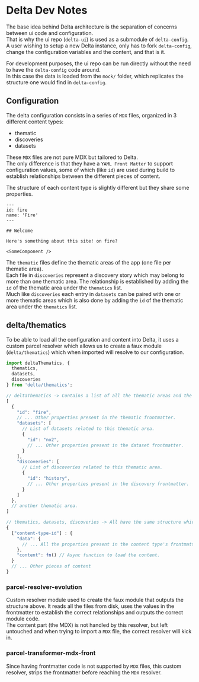 # Delta Dev Notes

The base idea behind Delta architecture is the separation of concerns between ui code and configuration.  
That is why the ui repo (`delta-ui`) is used as a submodule of `delta-config`.
A user wishing to setup a new Delta instance, only has to fork `delta-config`, change the configuration variables and the content, and that is it.

For development purposes, the ui repo can be run directly without the need to have the `delta-config` code around.  
In this case the data is loaded from the `mock/` folder, which replicates the structure one would find in `delta-config`.

## Configuration
The delta configuration consists in a series of `MDX` files, organized in 3 different content types:
- thematic
- discoveries
- datasets

These `MDX` files are not pure MDX but tailored to Delta.  
The only difference is that they have a `YAML Front Matter` to support configuration values, some of which (like `id`) are used during build to establish relationships between the different pieces of content.

The structure of each content type is slightly different but they share some properties.
```
---
id: fire
name: 'Fire'
---

## Welcome

Here's something about this site! on fire?

<SomeComponent />
```

The `thematic` files define the thematic areas of the app (one file per thematic area).  
Each file in `discoveries` represent a discovery story which may belong to more than one thematic area. The relationship is established by adding the `id` of the thematic area under the `thematics` list.  
Much like `discoveries` each entry in `datasets` can be paired with one or more thematic areas which is also done by adding the `id` of the thematic area under the `thematics` list.

## delta/thematics
To be able to load all the configuration and content into Delta, it uses a custom parcel resolver which allows us to create a faux module (`delta/thematics`) which when imported will resolve to our configuration.

```js
import deltaThematics, {
  thematics,
  datasets,
  discoveries
} from 'delta/thematics';

// deltaThematics -> Contains a list of all the thematic areas and the properties defined in their frontmatter.
[
  {
    "id": "fire",
    // ... Other properties present in the thematic frontmatter.
    "datasets": [
      // List of datasets related to this thematic area.
      {
        "id": "no2",
        // ... Other properties present in the dataset frontmatter.
      }
    ],
    "discoveries": [
      // List of discoveries related to this thematic area.
      {
        "id": "history",
        // ... Other properties present in the discovery frontmatter.
      }
    ]
  },
  // another thematic area.
]

// thematics, datasets, discoveries -> All have the same structure which is an object keyed by the content type id.
{
  ["content-type-id"] : {
    "data": {
      // ... All the properties present in the content type's frontmatter.
    },
    "content": fn() // Async function to load the content.
  }
  // ... Other pieces of content
}
```

### parcel-resolver-evolution

Custom resolver module used to create the faux module that outputs the structure above. It reads all the files from disk, uses the values in the frontmatter to establish the correct relationships and outputs the correct module code.  
The content part (the MDX) is not handled by this resolver, but left untouched and when trying to import a `MDX` file, the correct resolver will kick in.

### parcel-transformer-mdx-front

Since having frontmatter code is not supported by `MDX` files, this custom resolver, strips the frontmatter before reaching the `MDX` resolver.